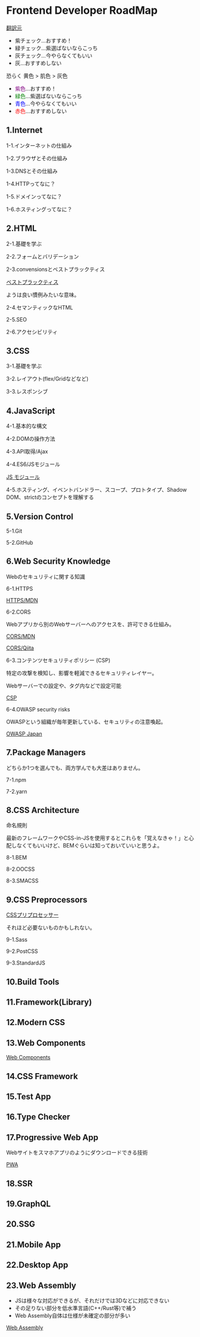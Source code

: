 # Frontend Developer RoadMap

[翻訳元](https://roadmap.sh/frontend)

- 紫チェック…おすすめ！
- 緑チェック…紫選ばないならこっち
- 灰チェック…今やらなくてもいい
- 灰…おすすめしない

恐らく 黄色 > 肌色 > 灰色

- <font color="Purple">紫色</font>…おすすめ！
- <font color="Green">緑色</font>…紫選ばないならこっち
- <font color="Blue">青色</font>…今やらなくてもいい
- <font color="Red">赤色</font>…おすすめしない

## 1.Internet

1-1.インターネットの仕組み

1-2.ブラウザとその仕組み

1-3.DNSとその仕組み

1-4.HTTPってなに？

1-5.ドメインってなに？

1-6.ホスティングってなに？

## 2.HTML

2-1.基礎を学ぶ

2-2.フォームとバリデーション

2-3.convensionsとベストプラックティス

[ベストプラックティス](https://github.com/hail2u/html-best-practices/blob/master/README.ja.md)

ようは良い慣例みたいな意味。

2-4.セマンティックなHTML

2-5.SEO

2-6.アクセシビリティ

## 3.CSS

3-1.基礎を学ぶ

3-2.レイアウト(flex/Gridなどなど)

3-3.レスポンシブ

## 4.JavaScript

4-1.基本的な構文

4-2.DOMの操作方法

4-3.API取得/Ajax

4-4.ES6/JSモジュール

[JS モジュール](https://developer.mozilla.org/ja/docs/Web/JavaScript/Guide/Modules)

4-5.ホスティング、イベントバンドラー、スコープ、プロトタイプ、Shadow DOM、strictのコンセプトを理解する

## 5.Version Control

5-1.Git

5-2.GitHub

## 6.Web Security Knowledge
Webのセキュリティに関する知識

6-1.HTTPS

[HTTPS/MDN](https://developer.mozilla.org/ja/docs/Glossary/https)

6-2.CORS

Webアプリから別のWebサーバーへのアクセスを、許可できる仕組み。

[CORS/MDN](https://developer.mozilla.org/ja/docs/Glossary/CORS)

[CORS/Qiita](https://qiita.com/att55/items/2154a8aad8bf1409db2b)

6-3.コンテンツセキュリティポリシー (CSP)

特定の攻撃を検知し、影響を軽減できるセキュリティレイヤー。

Webサーバーでの設定や、<meta>タグ内などで設定可能

[CSP](https://developer.mozilla.org/ja/docs/Web/HTTP/CSP)

6-4.OWASP security risks

OWASPという組織が毎年更新している、セキュリティの注意喚起。

[OWASP Japan](https://owasp.org/www-chapter-japan/)


## 7.Package Managers

どちらか1つを選んでも、両方学んでも大差はありません。

7-1.npm

7-2.yarn

## 8.CSS Architecture
命名規則

最新のフレームワークやCSS-in-JSを使用するとこれらを「覚えなきゃ！」と心配しなくてもいいけど、BEMぐらいは知っておいていいと思うよ。

8-1.BEM

8-2.OOCSS

8-3.SMACSS

## 9.CSS Preprocessors
[CSSプリプロセッサー](https://developer.mozilla.org/ja/docs/Glossary/CSS_preprocessor)

それほど必要ないものかもしれない。

9-1.Sass

9-2.PostCSS

9-3.StandardJS

## 10.Build Tools

## 11.Framework(Library)

## 12.Modern CSS

## 13.Web Components
[Web Components](https://developer.mozilla.org/ja/docs/Web/Web_Components)

## 14.CSS Framework

## 15.Test App

## 16.Type Checker

## 17.Progressive Web App
Webサイトをスマホアプリのようにダウンロードできる技術

[PWA](https://developer.mozilla.org/ja/docs/Web/Progressive_web_apps)

## 18.SSR

## 19.GraphQL

## 20.SSG

## 21.Mobile App

## 22.Desktop App

## 23.Web Assembly

- JSは様々な対応ができるが、それだけでは3Dなどに対応できない
- その足りない部分を低水準言語(C++/Rust等)で補う
- Web Assembly自体は仕様が未確定の部分が多い


[Web Assembly](https://developer.mozilla.org/ja/docs/WebAssembly/Concepts)